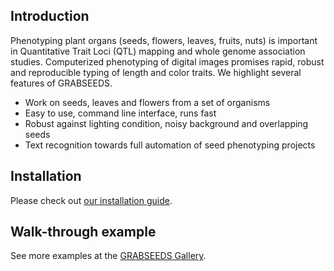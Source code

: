 ## Introduction
Phenotyping plant organs (seeds, flowers, leaves, fruits, nuts) is important in Quantitative Trait Loci (QTL) mapping and whole genome association studies. Computerized phenotyping of digital images promises rapid, robust and reproducible typing of length and color traits. We highlight several features of GRABSEEDS.

* Work on seeds, leaves and flowers from a set of organisms
* Easy to use, command line interface, runs fast
* Robust against lighting condition, noisy background and overlapping seeds
* Text recognition towards full automation of seed phenotyping projects

## Installation
Please check out [our installation guide](https://github.com/tanghaibao/jcvi/wiki/GRABSEEDS:-How-to-install).

## Walk-through example

See more examples at the [GRABSEEDS Gallery](https://github.com/tanghaibao/jcvi/wiki/GRABSEEDS:-Gallery).
